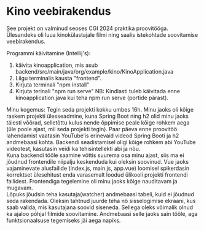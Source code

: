 # Kino veebirakendus
See projekt on valminud seoses CGI 2024 praktika proovitööga. <br>
Ülesandeks oli luua kinokülastajale filmi ning saalis istekohtade soovitamise veebirakendus.

Programmi käivitamine (Intellij's):
1. käivita kinoapplication, mis asub backend/src/main/java/org/example/kino/KinoApplication.java
2. Liigu terminalis kausta "frontend".
3. Kirjuta terminali "npm install"
4. Kirjuta terinali "npm run serve"
NB: Kindlasti tuleb käivitada enne kinoapplication.java kui teha npm run serve (portide pärast).

Minu kogemus:
Tegin seda projekti kokku umbes 16h. Minu jaoks oli kõige raskem projekti ülesseadmine, kuna Spring Boot ning h2 olid minu jaoks täiesti võõrad, selletõttu kulus nende õppimise peale kõige rohkem aega (üle poole ajast, mil seda projekti tegin). Paar päeva enne proovitöö lahendamist vaatasin YouTube’is erinevaid videod Spring Booti ja h2 andmebaasi kohta. Backendi seadistamisel oligi kõige rohkem abi YouTube videotest, kasutasin veidi ka tehisintellekti abi ja nõu. <br>
Kuna backendi tööle saamine võttis suurema osa minu ajast, siis ma ei jõudnud frontendile niipalju keskenduda kui oleksin soovinud. Vue jaoks vajaminevate alusfailide (index.js, main.js, app.vue) loomisel spikerdasin korrektset ülesehitust enda varasemalt loodud ülikooli projekti frontendi failidest. Frontendiga tegelemine oli minu jaoks kõige nauditavam ja mugavam. <br>
Lõpuks jõudsin teha kasutaja(watcher) andmebaasi tabeli, kuid ei jõudnud seda rakendada. Oleksin tahtnud juurde teha nö sisselogimise ekraani, kus saab valida, mis kasutajana soovid siseneda. Sellega oleks võimalik olnud ka ajaloo põhjal filmide soovitamine. Andmebaasi selle jaoks sain tööle, aga funktsionaalsuse tegemiseks jäi aega napiks.
